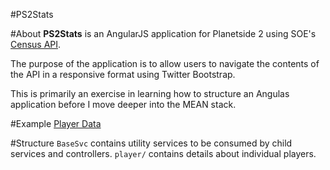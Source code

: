 #PS2Stats

#About
**PS2Stats** is an AngularJS application for Planetside 2 using SOE's [Census API](http://census.soe.com/).

The purpose of the application is to allow users to navigate the contents of the API in a responsive format using Twitter Bootstrap.

This is primarily an exercise in learning how to structure an Angulas application before I move deeper into the MEAN stack.

#Example
[Player Data](http://ps2stats.seanspradlin.com/#/player/higby)

#Structure
`BaseSvc` contains utility services to be consumed by child services and controllers.
`player/` contains details about individual players.
